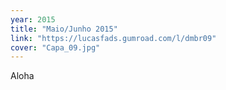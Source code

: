 ```yaml
---
year: 2015
title: "Maio/Junho 2015"
link: "https://lucasfads.gumroad.com/l/dmbr09"
cover: "Capa_09.jpg"
---
```

Aloha
